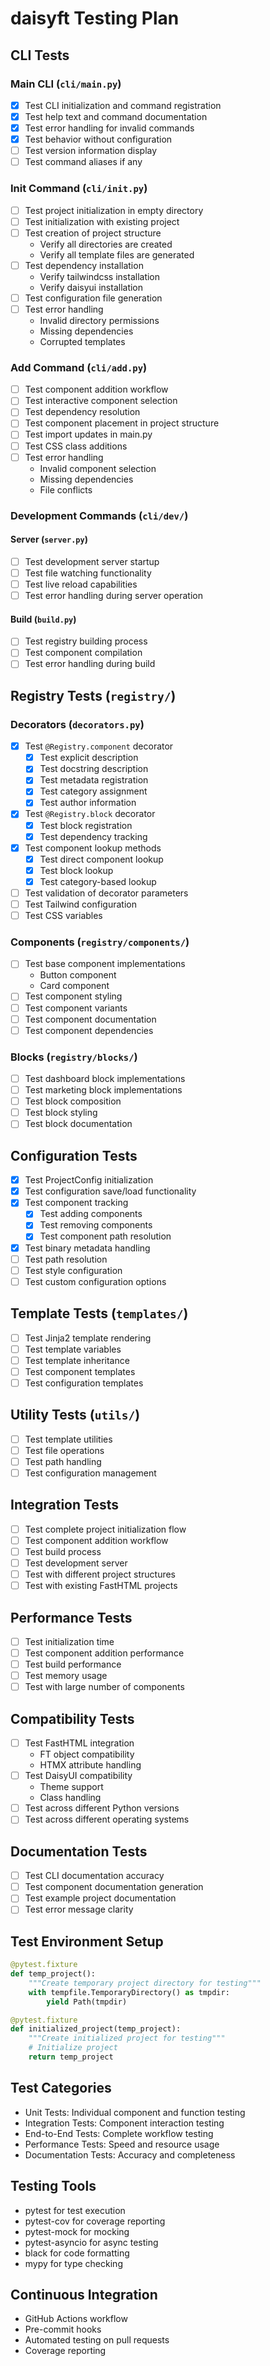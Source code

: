 # daisyft Testing Plan

## CLI Tests

### Main CLI (`cli/main.py`)
- [x] Test CLI initialization and command registration
- [x] Test help text and command documentation
- [x] Test error handling for invalid commands
- [x] Test behavior without configuration
- [ ] Test version information display
- [ ] Test command aliases if any

### Init Command (`cli/init.py`)
- [ ] Test project initialization in empty directory
- [ ] Test initialization with existing project
- [ ] Test creation of project structure
  - Verify all directories are created
  - Verify all template files are generated
- [ ] Test dependency installation
  - Verify tailwindcss installation
  - Verify daisyui installation
- [ ] Test configuration file generation
- [ ] Test error handling
  - Invalid directory permissions
  - Missing dependencies
  - Corrupted templates

### Add Command (`cli/add.py`)
- [ ] Test component addition workflow
- [ ] Test interactive component selection
- [ ] Test dependency resolution
- [ ] Test component placement in project structure
- [ ] Test import updates in main.py
- [ ] Test CSS class additions
- [ ] Test error handling
  - Invalid component selection
  - Missing dependencies
  - File conflicts

### Development Commands (`cli/dev/`)

#### Server (`server.py`)
- [ ] Test development server startup
- [ ] Test file watching functionality
- [ ] Test live reload capabilities
- [ ] Test error handling during server operation

#### Build (`build.py`)
- [ ] Test registry building process
- [ ] Test component compilation
- [ ] Test error handling during build

## Registry Tests (`registry/`)

### Decorators (`decorators.py`)
- [x] Test `@Registry.component` decorator
  - [x] Test explicit description
  - [x] Test docstring description
  - [x] Test metadata registration
  - [x] Test category assignment
  - [x] Test author information
- [x] Test `@Registry.block` decorator
  - [x] Test block registration
  - [x] Test dependency tracking
- [x] Test component lookup methods
  - [x] Test direct component lookup
  - [x] Test block lookup
  - [x] Test category-based lookup
- [ ] Test validation of decorator parameters
- [ ] Test Tailwind configuration
- [ ] Test CSS variables

### Components (`registry/components/`)
- [ ] Test base component implementations
  - Button component
  - Card component
- [ ] Test component styling
- [ ] Test component variants
- [ ] Test component documentation
- [ ] Test component dependencies

### Blocks (`registry/blocks/`)
- [ ] Test dashboard block implementations
- [ ] Test marketing block implementations
- [ ] Test block composition
- [ ] Test block styling
- [ ] Test block documentation

## Configuration Tests
- [x] Test ProjectConfig initialization
- [x] Test configuration save/load functionality
- [x] Test component tracking
  - [x] Test adding components
  - [x] Test removing components
  - [x] Test component path resolution
- [x] Test binary metadata handling
- [ ] Test path resolution
- [ ] Test style configuration
- [ ] Test custom configuration options

## Template Tests (`templates/`)
- [ ] Test Jinja2 template rendering
- [ ] Test template variables
- [ ] Test template inheritance
- [ ] Test component templates
- [ ] Test configuration templates

## Utility Tests (`utils/`)
- [ ] Test template utilities
- [ ] Test file operations
- [ ] Test path handling
- [ ] Test configuration management

## Integration Tests
- [ ] Test complete project initialization flow
- [ ] Test component addition workflow
- [ ] Test build process
- [ ] Test development server
- [ ] Test with different project structures
- [ ] Test with existing FastHTML projects

## Performance Tests
- [ ] Test initialization time
- [ ] Test component addition performance
- [ ] Test build performance
- [ ] Test memory usage
- [ ] Test with large number of components

## Compatibility Tests
- [ ] Test FastHTML integration
  - FT object compatibility
  - HTMX attribute handling
- [ ] Test DaisyUI compatibility
  - Theme support
  - Class handling
- [ ] Test across different Python versions
- [ ] Test across different operating systems

## Documentation Tests
- [ ] Test CLI documentation accuracy
- [ ] Test component documentation generation
- [ ] Test example project documentation
- [ ] Test error message clarity

## Test Environment Setup
```python
@pytest.fixture
def temp_project():
    """Create temporary project directory for testing"""
    with tempfile.TemporaryDirectory() as tmpdir:
        yield Path(tmpdir)

@pytest.fixture
def initialized_project(temp_project):
    """Create initialized project for testing"""
    # Initialize project
    return temp_project
```

## Test Categories
- Unit Tests: Individual component and function testing
- Integration Tests: Component interaction testing
- End-to-End Tests: Complete workflow testing
- Performance Tests: Speed and resource usage
- Documentation Tests: Accuracy and completeness

## Testing Tools
- pytest for test execution
- pytest-cov for coverage reporting
- pytest-mock for mocking
- pytest-asyncio for async testing
- black for code formatting
- mypy for type checking

## Continuous Integration
- GitHub Actions workflow
- Pre-commit hooks
- Automated testing on pull requests
- Coverage reporting 